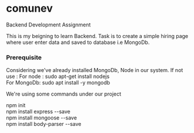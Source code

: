 # comunev
Backend Development Assignment

This is my beigning to learn Backend. Task is to create a simple hiring page where user enter data and saved to database i.e MongoDb.

<h3>Prerequisite</h3>

Considering we've already installed MongoDb, Node in our system. If not use :
For node : sudo apt-get install nodejs <br>
For MongoDb: sudo apt install -y mongodb <br>

<p>We're using some commands under our project</p>

npm init <br>
npm install express --save <br>
npm install mongoose --save <br>
npm install body-parser --save <br>


